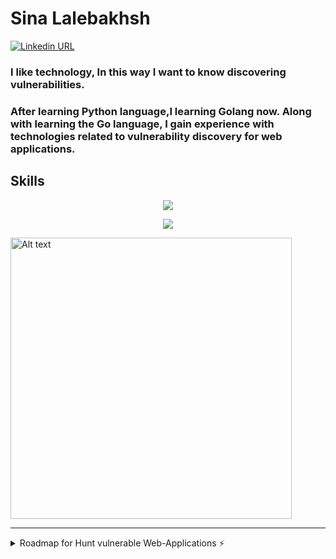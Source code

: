 # Sina Lalebakhsh


    
    

[![Linkedin URL](https://img.shields.io/badge/social-linkendin-blue?style=for-the-badge&logo=appveyor)](https://www.linkedin.com/in/sina-lalebakhsh/)

<p align="center"><h3>I like technology, In this way I want to know discovering vulnerabilities.</h3></p>

<p align="center"><h3>After learning Python language,I learning Golang now. Along with learning the Go language, I gain experience with technologies related to vulnerability discovery for web applications.</h3></p>



<h2>Skills</h2>

<p align="center">
  <a href="https://skillicons.dev">
    <img src="https://skillicons.dev/icons?i=git,python,go,linux,docker,vscode,django,javascript,kubernetes" />
  </a>
</p>

<p align="center">
  <a href="https://skillicons.dev">
    <img src="https://skillicons.dev/icons?i=bash,postgresql,c,discord,heroku,php,vim,nginx,github" />
  </a>
</p>


<!-- <p align="center">
  <a href="https://skillicons.dev">
    <img src="https://skillicons.dev/icons?i=" />
  </a>
</p> -->
<p align="center">
  <a href="https://skillicons.dev">
    
  </a>
</p>

<img src="https://github.com/sinalalebakhsh/sinalalebakhsh/blob/main/harvard%20Cer.png" alt="Alt text" title="Optional title" width="450" align="center" border-radius="8px"> 

---------------------------------------------------------------------------
<details>
  <summary>Roadmap for Hunt vulnerable Web-Applications ⚡</summary>
  
## In the security world, I think we need:
1. Python
2. Golang ***100%***
3. Django Or Flask Or another Framworks
4. Linux
5. IELTS 7+ (for Iranians)
6. Network+
7. VPN (stand for: Virtual Private Network)
8. Docker
9. OWASP
10. JavaScript ***100%***
11. Bash (Bourne-again SHell)
12. PHP
13. SQL
14. C language (For Advance Hunt Tool)
15. DevOps ***90%***
#### I think with this, we can understand how we can do. and what are we doing. 
    
    
  <a href="#">![Github stats](https://github-readme-stats.vercel.app/api?username=sinalalebakhsh&theme=blueberry&count_private=true&hide_border=true&line_height=20)</a>
  <a href="#">![Top Langs](https://github-readme-stats.vercel.app/api/top-langs/?username=sinalalebakhsh&layout=compact&theme=blueberry&count_private=true&hide_border=true)</a>
</details>


